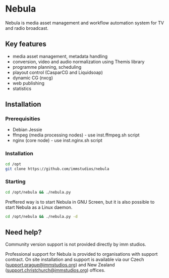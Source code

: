 Nebula
======

Nebula is media asset management and workflow automation system for TV and radio broadcast. 


Key features
------------
 
 - media asset management, metadata handling
 - conversion, video and audio normalization using Themis library
 - programme planning, scheduling
 - playout control (CasparCG and Liquidsoap)
 - dynamic CG (nxcg)
 - web publishing
 - statistics


Installation
------------

### Prerequisities

 - Debian Jessie
 - ffmpeg (media processing nodes) - use inst.ffmpeg.sh script
 - nginx (core node) - use inst.nginx.sh script
 
### Installation


```bash
cd /opt
git clone https://github.com/immstudios/nebula
```

### Starting 

```bash
cd /opt/nebula && ./nebula.py
```

Preffered way is to start Nebula in GNU Screen, but it is also possible to start Nebula as a Linux daemon.

```bash
cd /opt/nebula && ./nebula.py -d
```


Need help?
----------

Community version support is not provided directly by imm studios. 

Professional support for Nebula is provided to organisations with support contract.
On site installation and support is available via our Czech (support.prague@immstudios.org) and New Zealand (support.christchurch@immstudios.org) offices.

